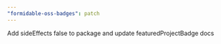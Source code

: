 ```yaml
---
"formidable-oss-badges": patch
---
```


Add sideEffects false to package and update featuredProjectBadge docs
